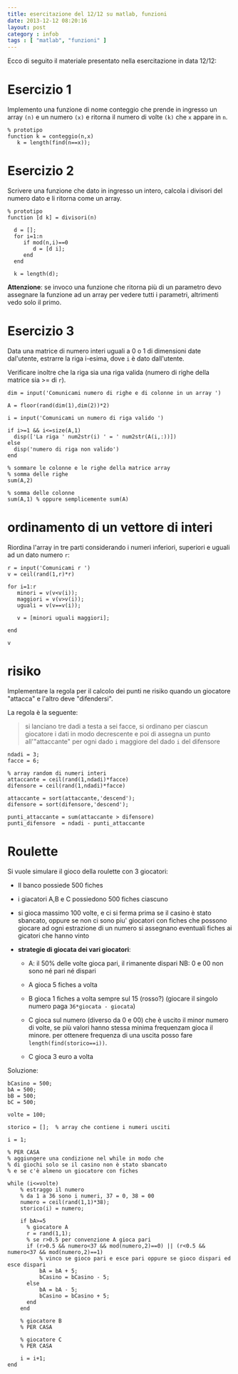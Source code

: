 ```yaml
---
title: esercitazione del 12/12 su matlab, funzioni
date: 2013-12-12 08:20:16 
layout: post
category : infob 
tags : [ "matlab", "funzioni" ] 
---
```



Ecco di seguito il materiale presentato nella esercitazione in data 12/12:


# Esercizio 1

Implemento una funzione di nome conteggio
che prende in ingresso un array `(n)` e un numero `(x)`
e ritorna il numero di volte `(k)` che `x` appare in `n`.

    % prototipo
    function k = conteggio(n,x)
       k = length(find(n==x));
 

# Esercizio 2

Scrivere una funzione che dato in ingresso un intero,
calcola i divisori del numero dato e li ritorna come
un array.

    % prototipo
    function [d k] = divisori(n)
     
      d = [];
      for i=1:n
         if mod(n,i)==0
            d = [d i];
         end
      end

      k = length(d);

**Attenzione**:
se invoco una funzione che ritorna più di un parametro
devo assegnare la funzione ad un array per vedere
tutti i parametri, altrimenti vedo solo il primo.

# Esercizio 3

Data una matrice di numero interi uguali a 0 o 1
di dimensioni date dal'utente,
estrarre la riga i-esima, dove `i` è dato dall'utente.

Verificare inoltre che la riga sia una riga valida
(numero di righe della matrice sia >= di `r`).


    dim = input('Comunicami numero di righe e di colonne in un array ')

    A = floor(rand(dim(1),dim(2))*2)

    i = input('Comunicami un numero di riga valido ')

    if i>=1 && i<=size(A,1)
      disp(['La riga ' num2str(i) ' = ' num2str(A(i,:))])
    else
      disp('numero di riga non valido')
    end

    % sommare le colonne e le righe della matrice array
    % somma delle righe
    sum(A,2)

    % somma delle colonne
    sum(A,1) % oppure semplicemente sum(A)



# ordinamento di un vettore di interi

Riordina l'array in tre parti considerando i numeri inferiori, superiori e uguali ad un dato numero `r`:

    r = input('Comunicami r ')
    v = ceil(rand(1,r)*r)

    for i=1:r
       minori = v(v<v(i));
       maggiori = v(v>v(i));
       uguali = v(v==v(i));
        
       v = [minori uguali maggiori];
        
    end

    v

# risiko

Implementare la regola per il calcolo dei punti
ne risiko quando un giocatore "attacca" e l'altro
deve "difendersi".

La regola è la seguente:

> si lanciano tre dadi a testa a sei facce, si ordinano per ciascun giocatore i dati in modo
decrescente e poi di assegna un punto all'"attaccante"
per ogni dado `i` maggiore del dado `i` del difensore

    ndadi = 3;
    facce = 6;

    % array random di numeri interi
    attaccante = ceil(rand(1,ndadi)*facce)
    difensore = ceil(rand(1,ndadi)*facce)

    attaccante = sort(attaccante,'descend');
    difensore = sort(difensore,'descend');

    punti_attaccante = sum(attaccante > difensore)
    punti_difensore  = ndadi - punti_attaccante 



# Roulette

Si vuole simulare il gioco della roulette con 3 giocatori:

* Il banco possiede 500 fiches
* i giacatori A,B e C possiedono 500 fiches ciascuno
* si gioca massimo 100 volte, e ci si ferma prima
 se il casino è stato sbancato, oppure se non ci sono
 piu' giocatori con fiches che possono giocare
 ad ogni estrazione di un numero si assegnano
 eventuali fiches ai gicatori che hanno vinto

* **strategie di giocata dei vari giocatori**:

    - A: il 50% delle volte gioca pari, il rimanente dispari
 NB: 0 e 00 non sono né pari né dispari

    - A gioca 5 fiches a volta
  
    - B gioca 1 fiches a volta sempre sul 15 (rosso?)
 (giocare il singolo numero paga `36*giocata - giocata`)

    -  C gioca sul numero (diverso da 0 e 00) che è uscito
 il minor numero di volte, se più valori hanno stessa
 minima frequenzam gioca il minore.  per ottenere frequenza di una uscita posso fare `length(find(storico==i))`.

    - C gioca 3 euro a volta


Soluzione:

    bCasino = 500;
    bA = 500;
    bB = 500;
    bC = 500;

    volte = 100;

    storico = [];  % array che contiene i numeri usciti

    i = 1;

    % PER CASA
    % aggiungere una condizione nel while in modo che
    % di giochi solo se il casino non è stato sbancato
    % e se c'è almeno un giocatore con fiches

    while (i<=volte)
        % estraggo il numero
        % da 1 a 36 sono i numeri, 37 = 0, 38 = 00
        numero = ceil(rand(1,1)*38);
        storico(i) = numero;

        if bA>=5
          % giocatore A
          r = rand(1,1);
          % se r>0.5 per convenzione A gioca pari
          if (r>0.5 && numero<37 && mod(numero,2)==0) || (r<0.5 && numero<37 && mod(numero,2)==1)
              % vinco se gioco pari e esce pari oppure se gioco dispari ed esce dispari
              bA = bA + 5;
              bCasino = bCasino - 5;
          else 
              bA = bA - 5;
              bCasino = bCasino + 5;
          end
        end

        % giocatore B
        % PER CASA

        % giocatore C
        % PER CASA

        i = i+1;
    end















